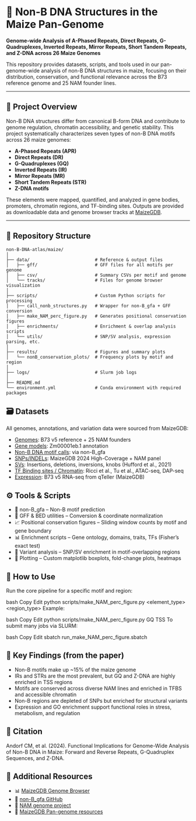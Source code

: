 # 🌽 Non-B DNA Structures in the Maize Pan-Genome

**Genome-wide Analysis of A-Phased Repeats, Direct Repeats, G-Quadruplexes, Inverted Repeats, Mirror Repeats, Short Tandem Repeats, and Z-DNA across 26 Maize Genomes**

This repository provides datasets, scripts, and tools used in our pan-genome-wide analysis of non-B DNA structures in maize, focusing on their distribution, conservation, and functional relevance across the B73 reference genome and 25 NAM founder lines.

---

## 🧬 Project Overview

Non-B DNA structures differ from canonical B-form DNA and contribute to genome regulation, chromatin accessibility, and genetic stability. This project systematically characterizes seven types of non-B DNA motifs across 26 maize genomes:

- **A-Phased Repeats (APR)**
- **Direct Repeats (DR)**
- **G-Quadruplexes (GQ)**
- **Inverted Repeats (IR)**
- **Mirror Repeats (MR)**
- **Short Tandem Repeats (STR)**
- **Z-DNA motifs**

These elements were mapped, quantified, and analyzed in gene bodies, promoters, chromatin regions, and TF-binding sites. Outputs are provided as downloadable data and genome browser tracks at [MaizeGDB](https://www.maizegdb.org/).

---

## 📁 Repository Structure

```text
non-B-DNA-atlas/maize/
│
├── data/                         # Reference & output files
│   ├── gff/                      # GFF files for all motifs per genome
│   ├── csv/                      # Summary CSVs per motif and genome
│   └── tracks/                   # Files for genome browser visualization
│
├── scripts/                      # Custom Python scripts for processing
│   ├── call_nonb_structures.py   # Wrapper for non-B_gfa + GFF conversion
│   ├── make_NAM_perc_figure.py   # Generates positional conservation figures
│   ├── enrichments/              # Enrichment & overlap analysis scripts
│   └── utils/                    # SNP/SV analysis, expression parsing, etc.
│
├── results/                      # Figures and summary plots
│   └── nonB_conservation_plots/  # Frequency plots by motif and region
│
├── logs/                         # Slurm job logs
│
├── README.md
└── environment.yml               # Conda environment with required packages
```

## 🗃️ Datasets
All genomes, annotations, and variation data were sourced from MaizeGDB:

- [Genomes](https://download.maizegdb.org/Genomes/NAM_Founders/): B73 v5 reference + 25 NAM founders
- [Gene models](https://download.maizegdb.org/Genomes/NAM_Founders/): Zm00001eb.1 annotation
- [Non-B DNA motif calls](https://ars-usda.app.box.com/v/maizegdb-public/folder/230993831603): via non-B_gfa
- [SNPs/INDELs](https://ars-usda.app.box.com/v/maizegdb-public/folder/255390517505): MaizeGDB 2024 High-Coverage + NAM panel
- [SVs](https://ars-usda.app.box.com/v/maizegdb-public/folder/165655341912): Insertions, deletions, inversions, knobs (Hufford et al., 2021)
- [TF Binding sites / Chromatin](https://ars-usda.app.box.com/v/maizegdb-public/folder/165408692531): Ricci et al., Tu et al., ATAC-seq, DAP-seq
- [Expression](https://ars-usda.app.box.com/v/maizegdb-public/folder/165363728937): B73 v5 RNA-seq from qTeller (MaizeGDB)

## ⚙️ Tools & Scripts
- 🧰 non-B_gfa – Non-B motif prediction
- 🧬 GFF & BED utilities – Conversion & coordinate normalization
- 📈 Positional conservation figures – Sliding window counts by motif and gene boundary
- 📊 Enrichment scripts – Gene ontology, domains, traits, TFs (Fisher’s exact test)
- 🧪 Variant analysis – SNP/SV enrichment in motif-overlapping regions
- 🎨 Plotting – Custom matplotlib boxplots, fold-change plots, heatmaps

## 🚀 How to Use
Run the core pipeline for a specific motif and region:

bash
Copy
Edit
python scripts/make_NAM_perc_figure.py <element_type> <region_type>
Example:

bash
Copy
Edit
python scripts/make_NAM_perc_figure.py GQ TSS
To submit many jobs via SLURM:

bash
Copy
Edit
sbatch run_make_NAM_perc_figure.sbatch

## 🧾 Key Findings (from the paper)
- Non-B motifs make up ~15% of the maize genome
- IRs and STRs are the most prevalent, but GQ and Z-DNA are highly enriched in TSS regions
- Motifs are conserved across diverse NAM lines and enriched in TFBS and accessible chromatin
- Non-B regions are depleted of SNPs but enriched for structural variants
- Expression and GO enrichment support functional roles in stress, metabolism, and regulation

## 📢 Citation
Andorf CM, et al. (2024).
Functional Implications for Genome-Wide Analysis of Non-B DNA in Maize: Forward and Reverse Repeats, G-Quadruplex Sequences, and Z-DNA.

## 🔗 Additional Resources
- 📊 [MaizeGDB Genome Browser](https://jbrowse.maizegdb.org/)
- 🧬 [non-B_gfa GitHub](https://github.com/abcsFrederick/non-B_gfa)
- 🌽 [NAM genome project](https://maizegdb.org/NAM_project)
- 📖 [MaizeGDB Pan-genome resources](https://maizegdb.org/genome)
